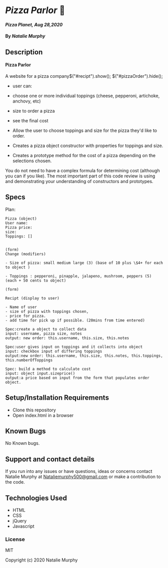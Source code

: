 # _Pizza Parlor_ 🍕

#### _Pizza Planet, Aug 28,2020_

#### By _**Natalie Murphy**_

## Description

#### Pizza Parlor

A website for a pizza company$("#recipt").show();
    $("#pizzaOrder").hide();

- user can:
- choose one or more individual toppings (cheese, pepperoni, artichoke, anchovy, etc)
- size to order a pizza
- see the final cost

- Allow the user to choose toppings and size for the pizza they'd like to order.
- Creates a pizza object constructor with properties for toppings and size.
- Creates a prototype method for the cost of a pizza depending on the selections chosen.

You do not need to have a complex formula for determining cost (although you can if you like).
The most important part of this code review is using and demonstrating your understanding of constructors and prototypes.

## Specs

Plan:

```
Pizza (object)
User name:
Pizza price:
size:
Toppings: []


(form)
Change (modifiers)

- Size of pizza: small medium large (3) (base of 10 plus \$4+ for each to object )

- Toppings : pepperoni, pinapple, jalapeno, mushroom, peppers (5) (each + 50 cents to object)

(form)

Recipt (display to user)

- Name of user
- size of pizza with toppings chosen,
- price for pizza.
- add time for pick up if possible. (20mins from time entered)
```

```
Spec:create a object to collect data
input: username, pizza size, notes
output: new order: this.username, this.size, this.notes
```

```
Spec:user gives input on toppings and it collects into object
input: checkbox input of differing toppings
output:new order: this.username, this.size, this.notes, this.toppings, this.numberOfToppings
```

```
Spec: build a method to calculate cost
input: object input.sizeprice()
output:a price based on input from the form that populates order object.
```

## Setup/Installation Requirements

- Clone this repository
- Open index.html in a browser

## Known Bugs

No Known bugs.

## Support and contact details

If you run into any issues or have questions, ideas or concerns contact Natalie Murphy at Nataliemurphy500@gmail.com or make a contribution to the code.

## Technologies Used

- HTML
- CSS
- jQuery
- Javascript

### License

MIT

Copyright (c) 2020 Natalie Murphy
